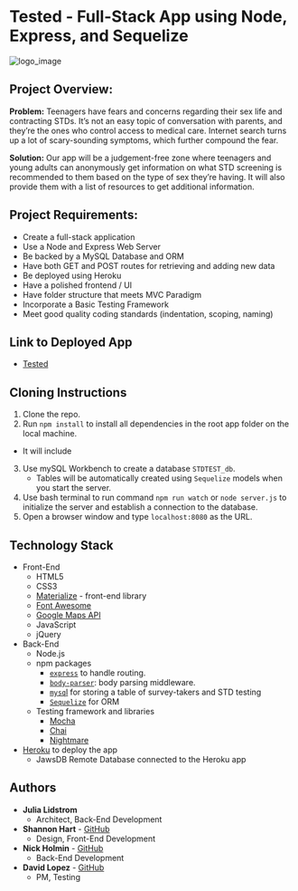 # Tested - Full-Stack App using Node, Express, and Sequelize

![logo_image](https://user-images.githubusercontent.com/31745567/37856214-3f921b84-2ec1-11e8-8551-f9a0e01192db.png)

## Project Overview:
**Problem:** Teenagers have fears and concerns regarding their sex life and contracting STDs. It’s not an easy topic of conversation with parents, and they’re the ones who control access to medical care. Internet search turns up a lot of scary-sounding symptoms, which further compound the fear.

**Solution:** Our app will be a judgement-free zone where teenagers and young adults can anonymously get information on what STD screening is recommended to them based on the type of sex they’re having. It will also provide them with a list of resources to get additional information.

## Project Requirements:
* Create a full-stack application 
* Use a Node and Express Web Server
* Be backed by a MySQL Database and ORM
* Have both GET and POST routes for retrieving and adding new data
* Be deployed using Heroku
* Have a polished frontend / UI
* Have folder structure that meets MVC Paradigm
* Incorporate a Basic Testing Framework
* Meet good quality coding standards (indentation, scoping, naming)
 
## Link to Deployed App
* [Tested](https://get-tested.herokuapp.com/)

## Cloning Instructions
1. Clone the repo.
2. Run `npm install` to install all dependencies in the root app folder on the local machine.
* It will include
3. Use mySQL Workbench to create a database `STDTEST_db`.
    * Tables will be automatically created using  `Sequelize` models when you start the server.
4. Use bash terminal to run command `npm run watch` or `node server.js` to initialize the server and establish a connection to the database.
5. Open a browser window and type `localhost:8080` as the URL.

## Technology Stack
* Front-End
    *  HTML5
    * CSS3
    * [Materialize](http://materializecss.com/) - front-end library
    * [Font Awesome](http://www.nightmarejs.org/)
    * [Google Maps API](https://developers.google.com/maps/)
    * JavaScript
    * jQuery
* Back-End
   * Node.js
    * npm packages
        * [`express`](https://www.npmjs.com/package/mysql) to handle routing.
        * [`body-parser`](https://www.npmjs.com/package/body-parser): body parsing middleware.
        * [`mysq`l](https://www.npmjs.com/package/mysql) for storing a table of survey-takers and STD testing
       * [`Sequelize`](https://www.npmjs.com/package/sequelize) for ORM
    * Testing framework and libraries
        * [Mocha](https://mochajs.org/) 
        * [Chai](http://www.chaijs.com/)
        * [Nightmare](http://www.nightmarejs.org/)
* [Heroku](https://www.heroku.com/) to deploy the app
    * JawsDB Remote Database connected to the Heroku app
## Authors

* **Julia Lidstrom** 
    * Architect, Back-End Development
* **Shannon Hart** - [GitHub](https://github.com/SilverTree18) 
    * Design, Front-End Development 
* **Nick Holmin** - [GitHub](https://github.com/niholm99)
    * Back-End Development
* **David Lopez** - [GitHub](https://github.com/dwlopez91)
    * PM, Testing
